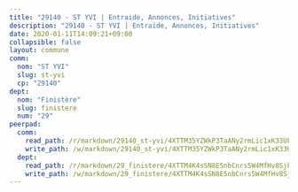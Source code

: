 ```yaml
---
title: "29140 - ST YVI | Entraide, Annonces, Initiatives"
description: "29140 - ST YVI | Entraide, Annonces, Initiatives"
date: 2020-01-11T14:09:21+09:00
collapsible: false
layout: commune
comm:
  nom: "ST YVI"
  slug: st-yvi
  cp: "29140"
dept:
  nom: "Finistère"
  slug: finistere
  num: "29"
peerpad:
  comm:
    read_path: /r/markdown/29140_st-yvi/4XTTM35YZWkP3TaANy2rmLic1xK33UFoYdWhr6VrvSyxNDdaZ
    write_path: /w/markdown/29140_st-yvi/4XTTM35YZWkP3TaANy2rmLic1xK33UFoYdWhr6VrvSyxNDdaZ-K3TgU1vzDAuGHvpzzySGNApgUFDCRAXhUwYjvvnqNUs6K5qmqGWwA76EDCxUQUosYoscuSyYas9vCwxrABBJBf3Wh5xaKxXgobJaCUjmZKyGQq8bCiKSDJVc4eEnG6DUUjauBLxh
  dept:
    read_path: /r/markdown/29_finistere/4XTTM4K4sSN8E5nbCnrs5W4MfHv8SjkZXZkMiZwJKZCUFreuC
    write_path: /w/markdown/29_finistere/4XTTM4K4sSN8E5nbCnrs5W4MfHv8SjkZXZkMiZwJKZCUFreuC-K3TgUmttHvLKDBu5vxQ3oPzTia91UxXiaB3vEFjsHJiDiJD9aQfr6ibvcPa75Eo3oX7ob78s9tVxCKrtPM9bLAmDziVCSFjEgZbp3rqL8Ji8Q5aZhxfTcqkGX75WxHS6TQxtiQQ6
---
```


